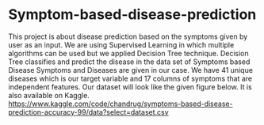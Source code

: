 # Symptom-based-disease-prediction
This project is about disease prediction based on the symptoms given by user as an input. We
are using Supervised Learning in which multiple algorithms can be used but we applied Decision
Tree technique. Decision Tree classifies and predict the disease in the data set of Symptoms
based Disease Symptoms and Diseases are given in our case. We have 41 unique diseases which
is our target variable and 17 columns of symptoms that are independent features. Our dataset
will look like the given figure below. It is also available on Kaggle.
https://www.kaggle.com/code/chandrug/symptoms-based-disease-prediction-accuracy-99/data?select=dataset.csv

